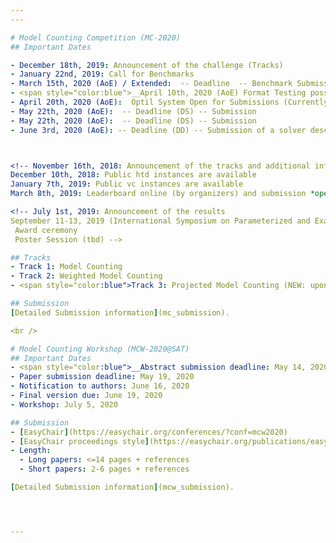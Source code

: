 ```yaml
---
---

# Model Counting Competition (MC-2020)
## Important Dates

- December 18th, 2019: Announcement of the challenge (Tracks)
- January 22nd, 2019: Call for Benchmarks
- March 15th, 2020 (AoE) / Extended:  -- Deadline  -- Benchmark Submission
- <span style="color:blue">__April 10th, 2020 (AoE) Format Testing possible for [Model Counting](https://www.optil.io/optilion/problem/3183), [Weighted Model Counting](https://www.optil.io/optilion/problem/3184) and [Projected Model Counting](https://www.optil.io/optilion/problem/3185)__</span>
- April 20th, 2020 (AoE):  Optil System Open for Submissions (Currently, we are experiencing problems on the cluster in Dresden, which results in delays of the benchmark selection process.)
- May 22th, 2020 (AoE):  -- Deadline (DS) -- Submission
- May 22th, 2020 (AoE):  -- Deadline (DS) -- Submission
- June 3rd, 2020 (AoE): -- Deadline (DD) -- Submission of a solver description via Easychair



<!-- November 16th, 2018: Announcement of the tracks and additional informations (input formats and problem feasibility checker are available online)
December 10th, 2018: Public htd instances are available
January 7th, 2019: Public vc instances are available
March 8th, 2019: Leaderboard online (by organizers) and submission *open* for preliminary versions (bugfixing for the authors and initial comparison on public instances)-->

<!-- July 1st, 2019: Announcement of the results
September 11-13, 2019 (International Symposium on Parameterized and Exact Computation ([IPEC 2019](http://fpt.wikidot.com/ipec)) in Munich, Germany)
 Award ceremony
 Poster Session (tbd) -->

## Tracks
- Track 1: Model Counting 
- Track 2: Weighted Model Counting
- <span style="color:blue">Track 3: Projected Model Counting (NEW: upon multiple requests)</span>

## Submission
[Detailed Submission information](mc_submission).

<br />

# Model Counting Workshop (MCW-2020@SAT)
## Important Dates
- <span style="color:blue">__Abstract submission deadline: May 14, 2020__</span>
- Paper submission deadline: May 19, 2020
- Notification to authors: June 16, 2020
- Final version due: June 19, 2020
- Workshop: July 5, 2020

## Submission
- [EasyChair](https://easychair.org/conferences/?conf=mcw2020)
- [EasyChair proceedings style](https://easychair.org/publications/easychair.zip)
- Length:
  - Long papers: <=14 pages + references
  - Short papers: 2-6 pages + references

[Detailed Submission information](mcw_submission).




---
```


